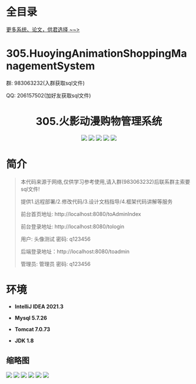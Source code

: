 # 全目录

[更多系统、论文，供君选择 ~~>](https://www.bitwise.net.cn)

# 305.HuoyingAnimationShoppingManagementSystem

<p>群: 983063232(入群获取sql文件)</p>
<p>QQ: 206157502(加好友获取sql文件)</p>

<p><h1 align="center">305.火影动漫购物管理系统</h1></p>


<p align="center">
	<img src="https://img.shields.io/badge/jdk-1.8-orange.svg"/>
    <img src="https://img.shields.io/badge/spring-5.x-lightgrey.svg"/>
    <img src="https://img.shields.io/badge/springmvc-3.x-blue.svg"/>
    <img src="https://img.shields.io/badge/mybatis-5.x-yellow.svg"/>
    <img src="https://img.shields.io/badge/jsp-3.x-blue.svg"/>
</p>

# 简介

> 本代码来源于网络,仅供学习参考使用,请入群(983063232)后联系群主索要sql文件!
>
> 提供1.远程部署/2.修改代码/3.设计文档指导/4.框架代码讲解等服务
>
> 前台首页地址: http://localhost:8080/toAdminIndex
>
> 前台登录地址: http://localhost:8080/tologin
>
> 用户: 头像测试 密码: q123456
>
> 后端登录地址：http://localhost:8080/toadmin
>
> 管理员: 管理员   密码: q123456
>

# 环境

- <b>IntelliJ IDEA 2021.3</b>

- <b>Mysql 5.7.26</b>

- <b>Tomcat 7.0.73</b>

- <b>JDK 1.8</b>




## 缩略图

![](https://bitwise.oss-cn-heyuan.aliyuncs.com/2024/9/10/a989e705-2ab2-4d87-95c5-55c93f951f41.png)
![](https://bitwise.oss-cn-heyuan.aliyuncs.com/2024/9/10/7cefe1fd-c309-4297-bc4a-d37a3f959d71.png)
![](https://bitwise.oss-cn-heyuan.aliyuncs.com/2024/9/10/cc95209a-a919-47e1-b155-b8697346ad3c.png)
![](https://bitwise.oss-cn-heyuan.aliyuncs.com/2024/9/10/d33eb6ed-da09-4885-8bff-689f1d09dd03.png)
![](https://bitwise.oss-cn-heyuan.aliyuncs.com/2024/9/10/f4821dc7-0b87-40cf-b433-c9999f624cec.png)
![](https://bitwise.oss-cn-heyuan.aliyuncs.com/2024/9/10/a7fcf4bc-f8b6-4d04-ac46-771d86e5fbd6.png)





